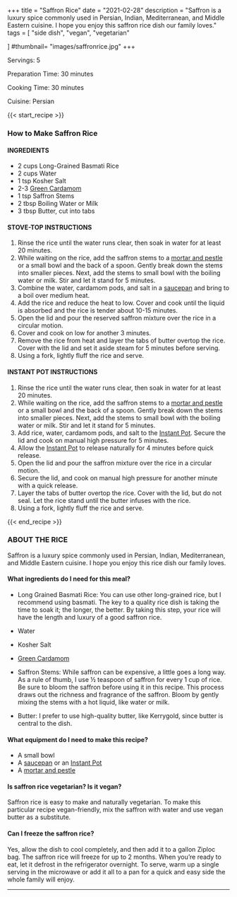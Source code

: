 
+++
title = "Saffron Rice"
date = "2021-02-28"
description = "Saffron is a luxury spice commonly used in Persian, Indian, Mediterranean, and Middle Eastern cuisine. I hope you enjoy this saffron rice dish our family loves."
tags = [
    "side dish",
    "vegan",
    "vegetarian"
    
]
#thumbnail= "images/saffronrice.jpg"
+++

Servings: 5 <!--more-->

Preparation Time: 30 minutes 

Cooking Time: 30 minutes 

Cuisine: Persian 

{{< start_recipe >}}

### How to Make Saffron Rice 

#### INGREDIENTS 

* 2 cups Long-Grained Basmati Rice
* 2 cups Water 
* 1 tsp Kosher Salt 
* 2-3 [Green Cardamom](https://amzn.to/3rVRDr7)
* 1 tsp Saffron Stems
* 2 tbsp Boiling Water or Milk
* 3 tbsp Butter, cut into tabs

#### STOVE-TOP INSTRUCTIONS 

1. Rinse the rice until the water runs clear, then soak in water for at least 20 minutes. 
2. While waiting on the rice, add the saffron stems to a [mortar and pestle](https://amzn.to/3EdGnfY) or a small bowl and the back of a spoon. Gently break down the stems into smaller pieces. Next, add the stems to small bowl with the boiling water or milk. Stir and let it stand for 5 minutes.  
3. Combine the water, cardamom pods, and salt in a [saucepan](https://amzn.to/31jga13) and bring to a boil over medium heat.  
4. Add the rice and reduce the heat to low. Cover and cook until the liquid is absorbed and the rice is tender about 10-15 minutes.
5. Open the lid and pour the reserved saffron mixture over the rice in a circular motion. 
6. Cover and cook on low for another 3 minutes. 
7. Remove the rice from heat and layer the tabs of butter overtop the rice. Cover with the lid and set it aside steam for 5 minutes before serving. 
8. Using a fork, lightly fluff the rice and serve.

#### INSTANT POT INSTRUCTIONS 

1. Rinse the rice until the water runs clear, then soak in water for at least 20 minutes. 
2. While waiting on the rice, add the saffron stems to a [mortar and pestle](https://amzn.to/3EdGnfY) or a small bowl and the back of a spoon. Gently break down the stems into smaller pieces. Next, add the stems to small bowl with the boiling water or milk. Stir and let it stand for 5 minutes.   
3. Add rice, water, cardamom pods, and salt to the [Instant Pot](https://amzn.to/37WzcdO). Secure the lid and cook on manual high pressure for 5 minutes.
4. Allow the [Instant Pot](https://amzn.to/37WzcdO) to release naturally for 4 minutes before quick release.
5. Open the lid and pour the saffron mixture over the rice in a circular motion. 
6. Secure the lid, and cook on manual high pressure for another minute with a quick release. 
7. Layer the tabs of butter overtop the rice. Cover with the lid, but do not seal. Let the rice stand until the butter infuses with the rice. 
8. Using a fork, lightly fluff the rice and serve.

{{< end_recipe >}}

### ABOUT THE RICE  

Saffron is a luxury spice commonly used in Persian, Indian, Mediterranean, and Middle Eastern cuisine. I hope you enjoy this rice dish our family loves.

#### What ingredients do I need for this meal?

* Long Grained Basmati Rice: You can use other long-grained rice, but I recommend using basmati. The key to a quality rice dish is taking the time to soak it; the longer, the better. By taking this step, your rice will have the length and luxury of a good saffron rice. 

* Water 

* Kosher Salt 

* [Green Cardamom](https://amzn.to/3rVRDr7)

* Saffron Stems: While saffron can be expensive, a little goes a long way. As a rule of thumb, I use ½ teaspoon of saffron for every 1 cup of rice. Be sure to bloom the saffron before using it in this recipe. This process draws out the richness and fragrance of the saffron. Bloom by gently mixing the stems with a hot liquid, like water or milk. 

* Butter: I prefer to use high-quality butter, like Kerrygold, since butter is central to the dish. 

#### What equipment do I need to make this recipe?

* A small bowl 
* A [saucepan](https://amzn.to/31jga13) or an [Instant Pot](https://amzn.to/37WzcdO)
* A [mortar and pestle](https://amzn.to/3EdGnfY) 

#### Is saffron rice vegetarian? Is it vegan?

Saffron rice is easy to make and naturally vegetarian. To make this particular recipe vegan-friendly, mix the saffron with water and use vegan butter as a substitute. 

#### Can I freeze the saffron rice?

Yes, allow the dish to cool completely, and then add it to a gallon Ziploc bag. The saffron rice will freeze for up to 2 months. When you’re ready to eat, let it defrost in the refrigerator overnight. To serve, warm up a single serving in the microwave or add it all to a pan for a quick and easy side the whole family will enjoy.
 
---- 
